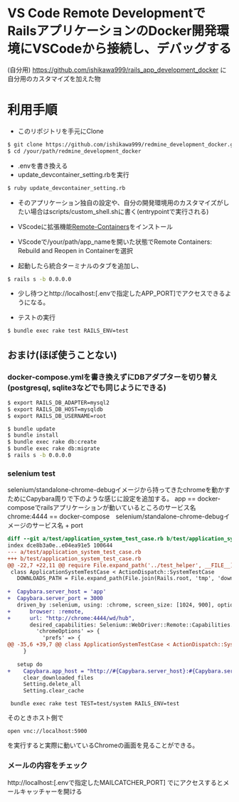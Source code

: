 # VS Code Remote DevelopmentでRailsアプリケーションのDocker開発環境にVSCodeから接続し、デバッグする

(自分用)
https://github.com/ishikawa999/rails_app_development_docker に自分用のカスタマイズを加えた物

# 利用手順

* このリポジトリを手元にClone

```bash
$ git clone https://github.com/ishikawa999/redmine_development_docker.git
$ cd /your/path/redmine_development_docker
```

* .envを書き換える
* update_devcontainer_setting.rbを実行

```bash
$ ruby update_devcontainer_setting.rb
```

* そのアプリケーション独自の設定や、自分の開発環境用のカスタマイズがしたい場合はscripts/custom_shell.shに書く(entrypointで実行される)

* VScodeに拡張機能[Remote-Containers](https://marketplace.visualstudio.com/items?itemName=ms-vscode-remote.remote-containers)をインストール

* VScodeで/your/path/app_nameを開いた状態でRemote Containers: Rebuild and Reopen in Containerを選択
* 起動したら統合ターミナルのタブを追加し、
```bash
$ rails s -b 0.0.0.0
```
* 少し待つとhttp://localhost:[.envで指定したAPP_PORT]でアクセスできるようになる。

* テストの実行
```bash
$ bundle exec rake test RAILS_ENV=test
```

## おまけ(ほぼ使うことない)

### docker-compose.ymlを書き換えずにDBアダプターを切り替え(postgresql, sqlite3などでも同じようにできる)

```bash
$ export RAILS_DB_ADAPTER=mysql2
$ export RAILS_DB_HOST=mysqldb
$ export RAILS_DB_USERNAME=root

$ bundle update
$ bundle install
$ bundle exec rake db:create
$ bundle exec rake db:migrate
$ rails s -b 0.0.0.0
```

### selenium test

 selenium/standalone-chrome-debugイメージから持ってきたchromeを動かすためにCapybara周りで下のような感じに設定を追加する。
 app == docker-composeでrailsアプリケーションが動いているところのサービス名
 chrome:4444 == docker-compose　selenium/standalone-chrome-debugイメージのサービス名 + port

```diff
diff --git a/test/application_system_test_case.rb b/test/application_system_test_case.rb
index dce8b3a0e..e04ea91e5 100644
--- a/test/application_system_test_case.rb
+++ b/test/application_system_test_case.rb
@@ -22,7 +22,11 @@ require File.expand_path('../test_helper', __FILE__)
 class ApplicationSystemTestCase < ActionDispatch::SystemTestCase
   DOWNLOADS_PATH = File.expand_path(File.join(Rails.root, 'tmp', 'downloads'))
 
+  Capybara.server_host = 'app'
+  Capybara.server_port = 3000
   driven_by :selenium, using: :chrome, screen_size: [1024, 900], options: {
+      browser: :remote,
+      url: "http://chrome:4444/wd/hub",
       desired_capabilities: Selenium::WebDriver::Remote::Capabilities.chrome(
         'chromeOptions' => {
           'prefs' => {
@@ -35,6 +39,7 @@ class ApplicationSystemTestCase < ActionDispatch::SystemTestCase
     }
 
   setup do
+    Capybara.app_host = "http://#{Capybara.server_host}:#{Capybara.server_port}"
     clear_downloaded_files
     Setting.delete_all
     Setting.clear_cache

```

```
 bundle exec rake test TEST=test/system RAILS_ENV=test
```

そのときホスト側で
```
open vnc://localhost:5900
```
を実行すると実際に動いているChromeの画面を見ることができる。

### メールの内容をチェック

http://localhost:[.envで指定したMAILCATCHER_PORT] でにアクセスするとメールキャッチャーを開ける
